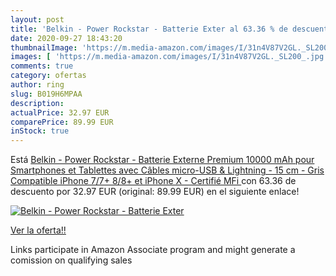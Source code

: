 ```yaml
---
layout: post
title: 'Belkin - Power Rockstar - Batterie Exter al 63.36 % de descuento'
date: 2020-09-27 18:43:20
thumbnailImage: 'https://m.media-amazon.com/images/I/31n4V87V2GL._SL200_.jpg'
images: [ 'https://m.media-amazon.com/images/I/31n4V87V2GL._SL200_.jpg' ]
comments: true
category: ofertas
author: ring
slug: B019H6MPAA
description:
actualPrice: 32.97 EUR
comparePrice: 89.99 EUR
inStock: true
---
```


Está [Belkin - Power Rockstar - Batterie Externe Premium 10000 mAh pour Smartphones et Tablettes avec Câbles micro-USB & Lightning - 15 cm - Gris  Compatible iPhone 7/7+  8/8+ et iPhone X - Certifié MFi ](https://www.amazon.fr/dp/B019H6MPAA/?tag=tolees0d-21) con 63.36 de descuento por 32.97 EUR (original: 89.99 EUR) en el siguiente enlace!

[![Belkin - Power Rockstar - Batterie Exter](https://m.media-amazon.com/images/I/31n4V87V2GL._SL200_.jpg)](https://www.amazon.fr/dp/B019H6MPAA/?tag=tolees0d-21)

[Ver la oferta!!](https://www.amazon.fr/dp/B019H6MPAA/?tag=tolees0d-21)

Links participate in Amazon Associate program and might generate a comission on qualifying sales


